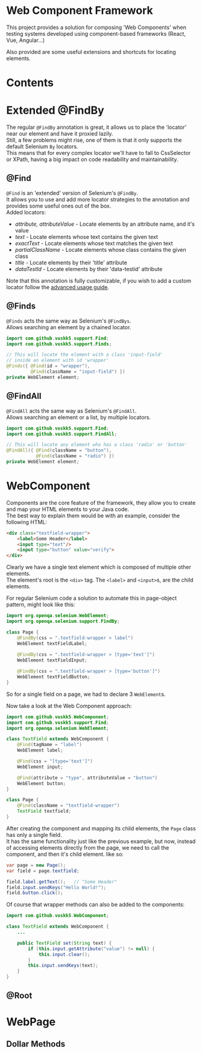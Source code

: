 # Web Component Framework
This project provides a solution for composing 'Web Components' when testing systems developed using component-based frameworks (React, Vue, Angular...)  

Also provided are some useful extensions and shortcuts for locating elements. 

# Contents

# Extended @FindBy
The regular `@FindBy` annotation is great, it allows us to place the 'locator' near our element and have it proxied lazily.  
Still, a few problems might rise, one of them is that it only supports the default Selenium `By` locators.  
This means that for every complex locator we'll have to fall to CssSelector or XPath, having a big impact on code readability and maintainability. 
## @Find
`@Find` is an 'extended' version of Selenium's `@FindBy`.  
It allows you to use and add more locator strategies to the annotation and provides some useful ones out of the box.  
Added locators:
* *attribute, attributeValue* - Locate elements by an attribute name, and it's value
* *text* - Locate elements whose text contains the given text
* *exactText* - Locate elements whose text matches the given text
* *partialClassName* - Locate elements whose class contains the given class
* *title* - Locate elements by their 'title' attribute
* *dataTestId* - Locate elements by their 'data-testid' attribute

Note that this annotation is fully customizable, if you wish to add a custom locator follow the [advanced usage guide]().
## @Finds
`@Finds` acts the same way as Selenium's `@FindBys`.  
Allows searching an element by a chained locator.

```java
import com.github.vuskk5.support.Find;
import com.github.vuskk5.support.Finds;

// This will locate the element with a class 'input-field' 
// inside an element with id 'wrapper'
@Finds({ @Find(id = "wrapper"),
         @Find(className = "input-field") })
private WebElement element;
```
## @FindAll
`@FindAll` acts the same way as Selenium's `@FindAll`.  
Allows searching an element or a list, by multiple locators.

```java
import com.github.vuskk5.support.Find;
import com.github.vuskk5.support.FindAll;

// This will locate any element who has a class 'radio' or 'button'
@FindAll({ @Find(className = "button"),
           @Find(className = "radio") })
private WebElement element;
```

# WebComponent
Components are the core feature of the framework, they allow you to create and map your HTML elements to your Java code.  
The best way to explain them would be with an example, consider the following HTML:
```html
<div class="textfield-wrapper">
    <label>Some Header</label>
    <input type="text"/>
    <input type="button" value="verify">
</div>
```
Clearly we have a single text element which is composed of multiple other elements.  
The element's root is the `<div>` tag. The `<label>` and `<input>`s, are the child elements.

For regular Selenium code a solution to automate this in page-object pattern, might look like this:

```java
import org.openqa.selenium.WebElement;
import org.openqa.selenium.support.FindBy;

class Page {
    @FindBy(css = ".textfield-wrapper > label")
    WebElement textFieldLabel;
    
    @FindBy(css = ".textfield-wrapper > [type='text']")
    WebElement textFieldInput;

    @FindBy(css = ".textfield-wrapper > [type='button']")
    WebElement textFieldButton;
}
```
So for a single field on a page, we had to declare 3 `WebElement`s.  

Now take a look at the Web Component approach:

```java
import com.github.vuskk5.WebComponent;
import com.github.vuskk5.support.Find;
import org.openqa.selenium.WebElement;

class TextField extends WebComponent {
    @Find(tagName = "label")
    WebElement label;

    @Find(css = "[type='text']")
    WebElement input;

    @Find(attribute = "type", attributeValue = "button")
    WebElement button;
}

class Page {
    @Find(className = "textfield-wrapper")
    TextField textfield;
}
```
After creating the component and mapping its child elements, the `Page` class has only a single field.  
It has the same functionality just like the previous example, but now, instead of accessing elements directly from the 
page, we need to call the component, and then it's child element. like so:
```java
var page = new Page();
var field = page.textfield;

field.label.getText();   // "Some Header"
field.input.sendKeys("Hello World!");
field.button.click();
```
Of course that wrapper methods can also be added to the components:

```java
import com.github.vuskk5.WebComponent;

class TextField extends WebComponent {
    ...

    public TextField set(String text) {
        if (this.input.getAttribute("value") != null) {
            this.input.clear();
        }
        this.input.sendKeys(text);
    }
}
```
## @Root

# WebPage
## Dollar Methods
